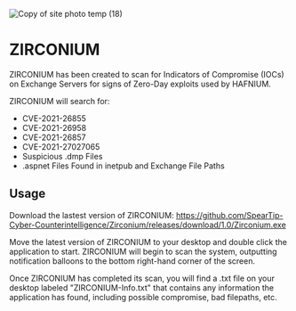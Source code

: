 ![Copy of site photo temp (18)](https://user-images.githubusercontent.com/20119926/110186849-17c51080-7ddc-11eb-9ff8-c2901f56694b.png)
# ZIRCONIUM

ZIRCONIUM has been created to scan for Indicators of Compromise (IOCs) on Exchange Servers for signs of
Zero-Day exploits used by HAFNIUM. 

ZIRCONIUM will search for:
* CVE-2021-26855
* CVE-2021-26958
* CVE-2021-26857
* CVE-2021-27027065
* Suspicious .dmp Files
* .aspnet Files Found in inetpub and Exchange File Paths

## Usage

Download the lastest version of ZIRCONIUM: https://github.com/SpearTip-Cyber-Counterintelligence/Zirconium/releases/download/1.0/Zirconium.exe

Move the latest version of ZIRCONIUM to your desktop and double click the application to start.
ZIRCONIUM will begin to scan the system, outputting notification balloons to the bottom right-hand
corner of the screen.


Once ZIRCONIUM has completed its scan, you will find a .txt file on your desktop labeled "ZIRCONIUM-Info.txt"
that contains any information the application has found, including possible compromise, bad filepaths, etc.
